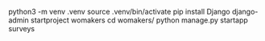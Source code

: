 python3 -m venv .venv
source .venv/bin/activate
pip install Django
django-admin startproject womakers
cd womakers/
python manage.py startapp surveys